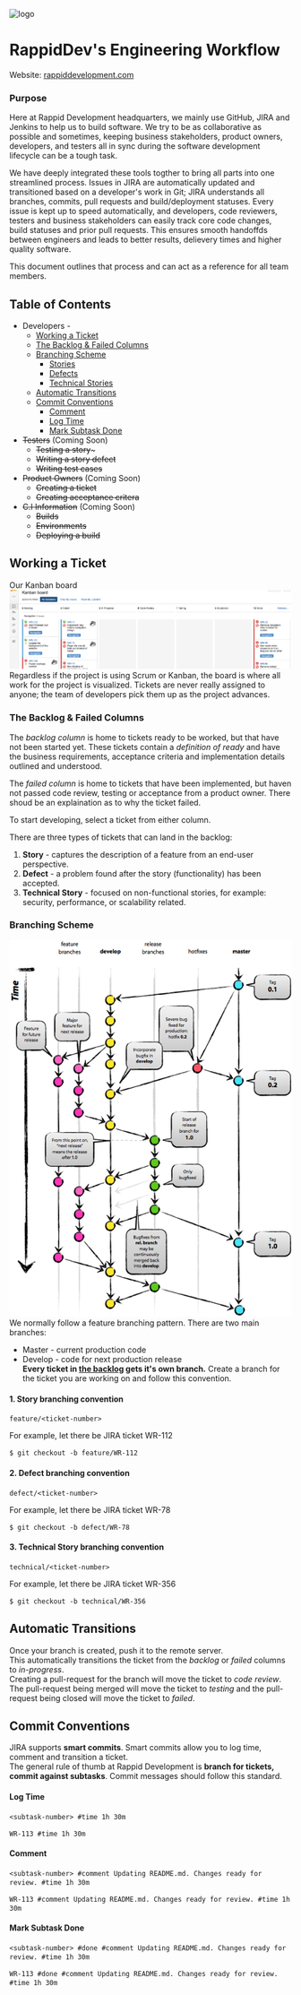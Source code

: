 <a name="http://rappiddevelopment.com">![logo](http://rappiddevelopment.com/media/image/logo-no-background.png)</a>
# RappidDev's Engineering Workflow
Website: [rappiddevelopment.com](http://rappiddevelopment.com)

### Purpose 
Here at Rappid Development headquarters, we mainly use GitHub, JIRA and Jenkins to help us to build software. We try to be as collaborative as possible and sometimes, keeping business stakeholders, product owners, developers, and testers all in sync during the software development lifecycle can be a tough task.  

We have deeply integrated these tools togther to bring all parts into one streamlined process. Issues in JIRA are automatically updated and transitioned based on a developer's work in Git; JIRA understands all branches, commits, pull requests and build/deployment statuses. Every issue is kept up to speed automatically, and developers, code reviewers, testers and business stakeholders can easily track core code changes, build statuses and prior pull requests. This ensures smooth handoffds between engineers and leads to better results, delievery times and higher quality software. 

This document outlines that process and can act as a reference for all team members.

## Table of Contents
* Developers - 
	* [Working a Ticket](#working-a-ticket)
	* [The Backlog & Failed Columns](#backlog)
	* [Branching Scheme](#branching-scheme)
		* [Stories](#story)
		* [Defects](#defect)
		* [Technical Stories](#tech-story)
	* [Automatic Transitions](#auto-transitions)
	* [Commit Conventions](#commit-conventions)
		* [Comment](#comment)
		* [Log Time](#log-time)
		* [Mark Subtask Done](#transition)
* ~~Testers~~ (Coming Soon)
	* ~~Testing a story~~~
	* ~~Writing a story defect~~
	* ~~Writing test cases~~
* ~~Product Owners~~ (Coming Soon)
	* ~~Creating a ticket~~
	* ~~Creating acceptance critera~~
* ~~C.I Information~~ (Coming Soon)
	* ~~Builds~~  
	* ~~Environments~~
	* ~~Deploying a build~~

## <a name="working-a-ticket"></a>Working a Ticket
Our Kanban board
![kanban-board](https://raw.githubusercontent.com/RappidDevelopment/EngineeringWorkflow/7d177c542f5743cea6340a42865509eebd1591a6/Screenshots/RDKanbanBoard.png)
Regardless if the project is using Scrum or Kanban, the board is where all work for the project is visualized. Tickets are never really assigned to anyone; the  team of developers pick them up as the project advances. 

### <a name="backlog"></a>The Backlog & Failed Columns
The *backlog column* is home to tickets ready to be worked, but that have not been started yet. These tickets contain a *definition of ready* and have the business requirements, acceptance criteria and implementation details outlined and understood.  

The *failed column* is home to tickets that have been implemented, but haven not passed code review, testing or acceptance from a product owner. There shoud be an explaination as to why the ticket failed.

To start developing, select a ticket from either column.

There are three types of tickets that can land in the backlog:  
1. **Story** - captures the description of a feature from an end-user perspective.  
2. **Defect** - a problem found after the story (functionality) has been accepted.  
3. **Technical Story** - focused on non-functional stories, for example: security, performance, or scalability related.  

### <a name="branching-scheme"></a>Branching Scheme 
![git-flow](https://raw.githubusercontent.com/RappidDevelopment/EngineeringWorkflow/d6405089483de476348fae8fb66377c73d95d08c/Screenshots/gitflow-diagram.png)
We normally follow a feature branching pattern. There are two main branches:  
* Master - current production code  
* Develop - code for next production release  
**Every ticket in [the backlog](#backlog) gets it's own branch.** Create a branch for the ticket you are working on and follow this convention.  

#### <a name="story"></a>1. Story branching convention
```  
feature/<ticket-number>
```
For example, let there be JIRA ticket WR-112  
```
$ git checkout -b feature/WR-112
```  
#### <a name="defect"></a>2. Defect branching convention 
```  
defect/<ticket-number>
```
For example, let there be JIRA ticket WR-78
```
$ git checkout -b defect/WR-78
```
#### <a name="tech-story"></a>3. Technical Story branching convention
```
technical/<ticket-number>
```
For example, let there be JIRA ticket WR-356
```
$ git checkout -b technical/WR-356
```
## <a name="auto-transitions"></a>Automatic Transitions
Once your branch is created, push it to the remote server.  
This automatically transitions the ticket from the *backlog* or *failed* columns to *in-progress*.  
Creating a pull-request for the branch will move the ticket to *code review*. The pull-request being merged will move the ticket to *testing* and the pull-request being closed will move the ticket to *failed*.
## <a name="commit-conventions"></a>Commit Conventions
JIRA supports **smart commits**. Smart commits allow you to log time, comment and transition a ticket.  
The general rule of thumb at Rappid Development is **branch for tickets, commit against subtasks**.  Commit messages should follow this standard.
#### <a name="log-time"></a>Log Time
```
<subtask-number> #time 1h 30m
```  
```
WR-113 #time 1h 30m  
```  
#### <a name="comment"></a>Comment
```
<subtask-number> #comment Updating README.md. Changes ready for review. #time 1h 30m
```  
```
WR-113 #comment Updating README.md. Changes ready for review. #time 1h 30m  
```  
#### <a name="transition"></a>Mark Subtask Done
```
<subtask-number> #done #comment Updating README.md. Changes ready for review. #time 1h 30m
```  
```
WR-113 #done #comment Updating README.md. Changes ready for review. #time 1h 30m  
```  



